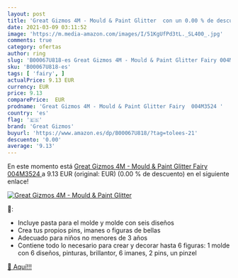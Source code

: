 ```yaml
---
layout: post
title: 'Great Gizmos 4M - Mould & Paint Glitter  con un 0.00 % de descuento'
date: 2021-03-09 03:11:52
image: 'https://m.media-amazon.com/images/I/51KgUfPd3tL._SL400_.jpg'
comments: true
category: ofertas
author: ring
slug: 'B00067U818-es Great Gizmos 4M - Mould & Paint Glitter Fairy 004M3524'
sku: 'B00067U818-es'
tags: [ 'fairy', ]
actualPrice: 9.13 EUR
currency: EUR
price: 9.13
comparePrice:  EUR
prodname: 'Great Gizmos 4M - Mould & Paint Glitter Fairy  004M3524 '
country: 'es'
flag: '🇪🇸'
brand: 'Great Gizmos'
buyurl: 'https://www.amazon.es/dp/B00067U818/?tag=tolees-21'
descuento: '0.00'
average: '9.13'
---
```


En este momento está [Great Gizmos 4M - Mould & Paint Glitter Fairy  004M3524 ](https://www.amazon.es/dp/B00067U818/?tag=tolees-21) a 9.13 EUR (original:  EUR) (0.00 %  de descuento) en el siguiente enlace!

[![Great Gizmos 4M - Mould & Paint Glitter ](https://m.media-amazon.com/images/I/51KgUfPd3tL._SL400_.jpg)](https://www.amazon.es/dp/B00067U818/?tag=tolees-21)

🔎:

- Incluye pasta para el molde y molde con seis diseños
- Crea tus propios pins, imanes o figuras de bellas
- Adecuado para niños no menores de 3 años
- Contiene todo lo necesario para crear y decorar hasta 6 figuras: 1 molde con 6 diseños, pinturas, brillantor, 6 imanes, 2 pins, un pinzel

[🛒 Aquí!!!](https://www.amazon.es/dp/B00067U818/?tag=tolees-21)

